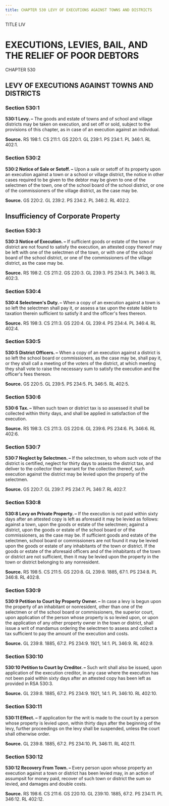 ```yaml
---
title: CHAPTER 530 LEVY OF EXECUTIONS AGAINST TOWNS AND DISTRICTS
---
```


TITLE LIV
                                             
EXECUTIONS, LEVIES, BAIL, AND THE RELIEF OF POOR DEBTORS
========================================================

CHAPTER 530
                                             
LEVY OF EXECUTIONS AGAINST TOWNS AND DISTRICTS
----------------------------------------------

### Section 530:1

 **530:1 Levy. –** The goods and estate of towns and of school and
village districts may be taken on execution, and set off or sold,
subject to the provisions of this chapter, as in case of an execution
against an individual.

**Source.** RS 198:1. CS 211:1. GS 220:1. GL 239:1. PS 234:1. PL 346:1.
RL 402:1.

### Section 530:2

 **530:2 Notice of Sale or Setoff. –** Upon a sale or setoff of its
property upon an execution against a town or a school or village
district, the notice in other cases required to be given to the debtor
may be given to one of the selectmen of the town, one of the school
board of the school district, or one of the commissioners of the village
district, as the case may be.

**Source.** GS 220:2. GL 239:2. PS 234:2. PL 346:2. RL 402:2.

Insufficiency of Corporate Property
-----------------------------------

### Section 530:3

 **530:3 Notice of Execution. –** If sufficient goods or estate of
the town or district are not found to satisfy the execution, an attested
copy thereof may be left with one of the selectmen of the town, or with
one of the school board of the school district, or one of the
commissioners of the village district, as the case may be.

**Source.** RS 198:2. CS 211:2. GS 220:3. GL 239:3. PS 234:3. PL 346:3.
RL 402:3.

### Section 530:4

 **530:4 Selectmen's Duty. –** When a copy of an execution against a
town is so left the selectmen shall pay it, or assess a tax upon the
estate liable to taxation therein sufficient to satisfy it and the
officer's fees thereon.

**Source.** RS 198:3. CS 211:3. GS 220:4. GL 239:4. PS 234:4. PL 346:4.
RL 402:4.

### Section 530:5

 **530:5 District Officers. –** When a copy of an execution against a
district is so left the school board or commissioners, as the case may
be, shall pay it, or they shall call a meeting of the voters of the
district, at which meeting they shall vote to raise the necessary sum to
satisfy the execution and the officer's fees thereon.

**Source.** GS 220:5. GL 239:5. PS 234:5. PL 346:5. RL 402:5.

### Section 530:6

 **530:6 Tax. –** When such town or district tax is so assessed it
shall be collected within thirty days, and shall be applied in
satisfaction of the execution.

**Source.** RS 198:3. CS 211:3. GS 220:6. GL 239:6. PS 234:6. PL 346:6.
RL 402:6.

### Section 530:7

 **530:7 Neglect by Selectmen. –** If the selectmen, to whom such
vote of the district is certified, neglect for thirty days to assess the
district tax, and deliver to the collector their warrant for the
collection thereof, such execution against the district may be levied
upon the property of the selectmen.

**Source.** GS 220:7. GL 239:7. PS 234:7. PL 346:7. RL 402:7.

### Section 530:8

 **530:8 Levy on Private Property. –** If the execution is not paid
within sixty days after an attested copy is left as aforesaid it may be
levied as follows: against a town, upon the goods or estate of the
selectmen; against a district, upon the goods or estate of the school
board or of the commissioners, as the case may be. If sufficient goods
and estate of the selectmen, school board or commissioners are not found
it may be levied upon the goods or estate of any inhabitants of the town
or district. If the goods or estate of the aforesaid officers and of the
inhabitants of the town or district are not sufficient, then it may be
levied upon the property in the town or district belonging to any
nonresident.

**Source.** RS 198:5. CS 211:5. GS 220:8. GL 239:8. 1885, 67:1. PS
234:8. PL 346:8. RL 402:8.

### Section 530:9

 **530:9 Petition to Court by Property Owner. –** In case a levy is
begun upon the property of an inhabitant or nonresident, other than one
of the selectmen or of the school board or commissioners, the superior
court, upon application of the person whose property is so levied upon,
or upon the application of any other property owner in the town or
district, shall issue a writ of mandamus ordering the selectmen to
assess and collect a tax sufficient to pay the amount of the execution
and costs.

**Source.** GL 239:8. 1885, 67:2. PS 234:9. 1921, 14:1. PL 346:9. RL
402:9.

### Section 530:10

 **530:10 Petition to Court by Creditor. –** Such writ shall also be
issued, upon application of the execution creditor, in any case where
the execution has not been paid within sixty days after an attested copy
has been left as provided in RSA 530:3.

**Source.** GL 239:8. 1885, 67:2. PS 234:9. 1921, 14:1. PL 346:10. RL
402:10.

### Section 530:11

 **530:11 Effect. –** If application for the writ is made to the
court by a person whose property is levied upon, within thirty days
after the beginning of the levy, further proceedings on the levy shall
be suspended, unless the court shall otherwise order.

**Source.** GL 239:8. 1885, 67:2. PS 234:10. PL 346:11. RL 402:11.

### Section 530:12

 **530:12 Recovery From Town. –** Every person upon whose property an
execution against a town or district has been levied may, in an action
of assumpsit for money paid, recover of such town or district the sum so
levied, and damages and double costs.

**Source.** RS 198:6. CS 211:6. GS 220:10. GL 239:10. 1885, 67:2. PS
234:11. PL 346:12. RL 402:12.
